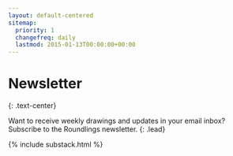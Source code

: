 ```yaml
---
layout: default-centered
sitemap:
  priority: 1
  changefreq: daily
  lastmod: 2015-01-13T00:00:00+00:00
---
```


# Newsletter
{: .text-center}

Want to receive weekly drawings and updates in your email inbox?
Subscribe to the Roundlings newsletter.
{: .lead}

{% include substack.html %}

